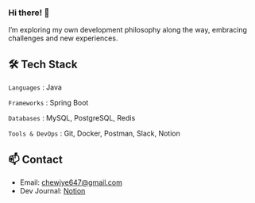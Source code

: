 ### Hi there! 👋  
I’m exploring my own development philosophy along the way, embracing challenges and new experiences.

## 🛠 Tech Stack

```Languages``` : Java

```Frameworks``` : Spring Boot

```Databases``` : MySQL, PostgreSQL, Redis

```Tools & DevOps``` : Git, Docker, Postman, Slack, Notion

## 📫 Contact

- Email: chewjye647@gmail.com  
- Dev Journal: [Notion](https://leaf-twig-b9d.notion.site/c6f5eb4ed581487399ba4d6eca6cd792?pvs=4)

<!--
### Contact 📞
<div style="display:flex; flex-direction:row;">
    <a href="mailto:chewjye647@gmail.com">
        <img src="https://img.shields.io/badge/Gmail-EA4335?style=for-the-badge&logo=Gmail&logoColor=white"> 
    </a>
</div><br>

### Skills ✨
<div style="display:flex; flex-direction:row;">
    <img src="https://img.shields.io/badge/Java-007396?style=for-the-badge&logo=Java&logoColor=white"> 
    <img src="https://img.shields.io/badge/Spring-6DB33F?style=for-the-badge&logo=spring&logoColor=white"> 
    <img src="https://img.shields.io/badge/Spring Boot-6DB33F?style=for-the-badge&logo=spring boot&logoColor=white"> 
    <img src="https://img.shields.io/badge/mysql-4479A1?style=for-the-badge&logo=mysql&logoColor=white"> 
    <br>
</div><br>

### Dev's log 💻
<div style="display:flex; flex-direction:row;">
    <a href="https://dahlia15.tistory.com/">
        <img src="https://img.shields.io/badge/Tistory-000000?style=for-the-badge&logo=Tistory&logoColor=white"> 
    </a>
    <a href="https://leaf-twig-b9d.notion.site/c6f5eb4ed581487399ba4d6eca6cd792?pvs=4">
        <img src="https://img.shields.io/badge/Notion-000000?style=for-the-badge&logo=Notion&logoColor=white"> 
    </a>
</div><br>

**JihyeChu/JihyeChu** is a ✨ _special_ ✨ repository because its `README.md` (this file) appears on your GitHub profile.

Here are some ideas to get you started:

- 🔭 I’m currently working on ...
- 🌱 I’m currently learning ...
- 👯 I’m looking to collaborate on ...
- 🤔 I’m looking for help with ...
- 💬 Ask me about ...
- 📫 How to reach me: ...
- 😄 Pronouns: ...
- ⚡ Fun fact: ...
-->
